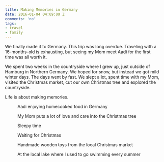 ```yaml
---
title: Making Memories in Germany
date: 2016-01-04 04:09:00 Z
comments: 'no'
tags:
- travel
- family
---
```


We finally made it to Germany. This trip was long overdue. Traveling with a 16-months-old is exhausting, but seeing my Mom meet Aadi for the first time was all worth it.

We spent two weeks in the countryside where I grew up, just outside of Hamburg in Northern Germany. We hoped for snow, but instead we got mild winter days. The days went by fast. We slept a lot, spent time with my Mom, visited the Christmas market, cut our own Christmas tree and explored the countryside.

Life is about making memories.

<figure>
<img src="/uploads/kaigradert_xmas_germany_MG_1434.jpg" alt="">
<figcaption>
Aadi enjoying homecooked food in Germany
</figcaption>
</figure>
<figure>
<img src="/uploads/kaigradert_xmas_germany_MG_1582.jpg" alt="">
<figcaption>
My Mom puts a lot of love and care into the Christmas tree
</figcaption>
</figure>
<figure>
<img src="/uploads/kaigradert_xmas_germany_MG_2403.jpg" alt="">
<figcaption>
Sleepy time
</figcaption>
</figure>
<figure>
<img src="/uploads/kaigradert_xmas_germany_MG_1575.jpg" alt="">
<figcaption>
Waiting for Christmas
</figcaption>
</figure>
<figure>
<img src="/uploads/kaigradert_xmas_germany_MG_2208.jpg" alt="">
<figcaption>
Handmade wooden toys from the local Christmas market
</figcaption>
</figure>
<figure>
<img src="/uploads/kaigradert_xmas_germany_MG_2436.jpg" alt="">
<figcaption>
At the local lake where I used to go swimming every summer
</figcaption>
</figure>
